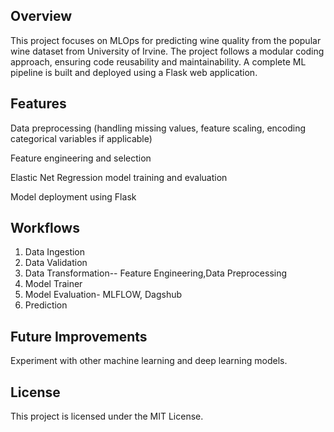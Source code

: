 ## Overview

This project focuses on MLOps for predicting wine quality from the popular wine dataset from University of Irvine. The project follows a modular coding approach, ensuring code reusability and maintainability. A complete ML pipeline is built and deployed using a Flask web application.

## Features

Data preprocessing (handling missing values, feature scaling, encoding categorical variables if applicable)

Feature engineering and selection

Elastic Net Regression model training and evaluation

Model deployment using Flask

## Workflows

1. Data Ingestion
2. Data Validation
3. Data Transformation-- Feature Engineering,Data Preprocessing
4. Model Trainer
5. Model Evaluation- MLFLOW, Dagshub
6. Prediction 

## Future Improvements

Experiment with other machine learning and deep learning models.

## License

This project is licensed under the MIT License.

